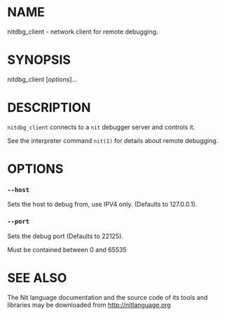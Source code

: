 # NAME

nitdbg_client - network client for remote debugging.

# SYNOPSIS

nitdbg_client [*options*]...

# DESCRIPTION

`nitdbg_client` connects to a `nit` debugger server and controls it.

See the interpreter command `nit(1)` for details about remote debugging.

# OPTIONS

### `--host`
Sets the host to debug from, use IPV4 only. (Defaults to 127.0.0.1).

### `--port`
Sets the debug port (Defaults to 22125).

Must be contained between 0 and 65535

# SEE ALSO

The Nit language documentation and the source code of its tools and libraries may be downloaded from <http://nitlanguage.org>
